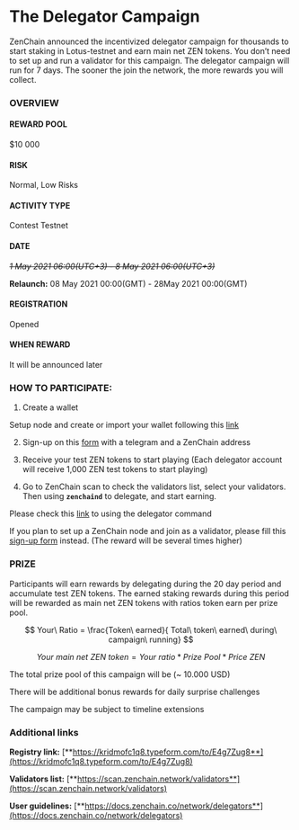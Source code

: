 # The Delegator Campaign

ZenChain announced the incentivized delegator campaign for thousands to start staking in Lotus-testnet and earn main net ZEN tokens. You don’t need to set up and run a validator for this campaign. The delegator campaign will run for 7 days. The sooner the join the network, the more rewards you will collect.

### **OVERVIEW**

#### **REWARD POOL**

$10 000

#### **RISK**

Normal, Low Risks

#### **ACTIVITY TYPE**

Contest Testnet

#### **DATE**

~~_1 May 2021 06:00\(UTC+3\) - 8 May 2021 06:00\(UTC+3\)_~~ 

**Relaunch:** 08 May 2021 00:00\(GMT\) - 28May 2021 00:00\(GMT\)



#### **REGISTRATION**

Opened

#### **WHEN REWARD**

It will be announced later

### **HOW TO PARTICIPATE:**

1. Create a wallet

Setup node and create or import your wallet following this [link](https://docs.zenchain.co/network/delegators)

2. Sign-up on this [form](https://kridmofc1q8.typeform.com/to/E4g7Zug8) with a telegram and a ZenChain address

3. Receive your test ZEN tokens to start playing \(Each delegator account will receive 1,000 ZEN test tokens to start playing\)

4. Go to ZenChain scan to check the validators list, select your validators. Then using **`zenchaind`** to delegate, and start earning.

Please check this [link](https://docs.zenchain.co/network/delegators/delegator-commands) to using the delegator command 

If you plan to set up a ZenChain node and join as a validator, please fill this [sign-up form](https://form.typeform.com/to/xX6e0oiI) instead. \(The reward will be several times higher\)

### **PRIZE**

Participants will earn rewards by delegating during the 20 day period and accumulate test ZEN tokens. The earned staking rewards during this period will be rewarded as main net ZEN tokens with ratios token earn per prize pool. 

$$
Your\ Ratio = \frac{Token\ earned}{
 Total\ token\ earned\ during\ campaign\ running}
$$

$$
Your\ main\ net\ ZEN\ token = Your\ ratio * Prize\ Pool * Price\ ZEN
$$

The total prize pool of this campaign will be \(~ 10.000 USD\)

There will be additional bonus rewards for daily surprise challenges

The campaign may be subject to timeline extensions

### **Additional links**

**Registry link:** [**https://kridmofc1q8.typeform.com/to/E4g7Zug8**](https://kridmofc1q8.typeform.com/to/E4g7Zug8)

**Validators list:** [**https://scan.zenchain.network/validators**](https://scan.zenchain.network/validators)

**User guidelines:** [**https://docs.zenchain.co/network/delegators**](https://docs.zenchain.co/network/delegators)  



